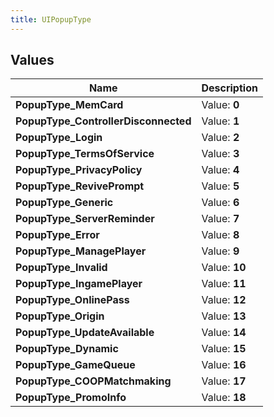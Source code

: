 ```yaml
---
title: UIPopupType
---
```


## Values

| Name | Description |
| ---- | ----------- |
| **PopupType\_MemCard** | Value: **0** |
| **PopupType\_ControllerDisconnected** | Value: **1** |
| **PopupType\_Login** | Value: **2** |
| **PopupType\_TermsOfService** | Value: **3** |
| **PopupType\_PrivacyPolicy** | Value: **4** |
| **PopupType\_RevivePrompt** | Value: **5** |
| **PopupType\_Generic** | Value: **6** |
| **PopupType\_ServerReminder** | Value: **7** |
| **PopupType\_Error** | Value: **8** |
| **PopupType\_ManagePlayer** | Value: **9** |
| **PopupType\_Invalid** | Value: **10** |
| **PopupType\_IngamePlayer** | Value: **11** |
| **PopupType\_OnlinePass** | Value: **12** |
| **PopupType\_Origin** | Value: **13** |
| **PopupType\_UpdateAvailable** | Value: **14** |
| **PopupType\_Dynamic** | Value: **15** |
| **PopupType\_GameQueue** | Value: **16** |
| **PopupType\_COOPMatchmaking** | Value: **17** |
| **PopupType\_PromoInfo** | Value: **18** |

